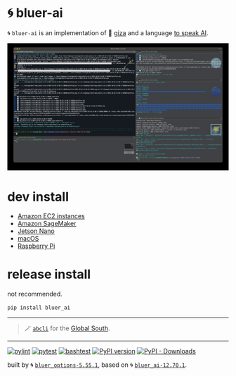 # 🌀 bluer-ai

🌀 `bluer-ai` is an implementation of 🔻 [giza](https://github.com/kamangir/giza) and a language [to speak AI](https://github.com/kamangir/kamangir).

![image](https://github.com/kamangir/assets/blob/main/awesome-bash-cli/marquee-2024-10-26.jpg?raw=true)

# dev install

- [Amazon EC2 instances](./bluer_ai/docs/ec2.md)
- [Amazon SageMaker](./bluer_ai/docs/SageMaker.md)
- [Jetson Nano](./bluer_ai/docs/Jetson-Nano.md)
- [macOS](./bluer_ai/docs/macOS.md)
- [Raspberry Pi](./bluer_ai/docs/RPi.md)

# release install

not recommended.

```bash
pip install bluer_ai
```

---

> 🪄 [`abcli`](https://github.com/kamangir/awesome-bash-cli) for the [Global South](https://github.com/kamangir/bluer-south).

---


[![pylint](https://github.com/kamangir/bluer-ai/actions/workflows/pylint.yml/badge.svg)](https://github.com/kamangir/bluer-ai/actions/workflows/pylint.yml) [![pytest](https://github.com/kamangir/bluer-ai/actions/workflows/pytest.yml/badge.svg)](https://github.com/kamangir/bluer-ai/actions/workflows/pytest.yml) [![bashtest](https://github.com/kamangir/bluer-ai/actions/workflows/bashtest.yml/badge.svg)](https://github.com/kamangir/bluer-ai/actions/workflows/bashtest.yml) [![PyPI version](https://img.shields.io/pypi/v/bluer_ai.svg)](https://pypi.org/project/bluer_ai/) [![PyPI - Downloads](https://img.shields.io/pypi/dd/bluer_ai)](https://pypistats.org/packages/bluer_ai)

built by 🌀 [`bluer_options-5.55.1`](https://github.com/kamangir/awesome-bash-cli), based on 🌀 [`bluer_ai-12.70.1`](https://github.com/kamangir/bluer-ai).
